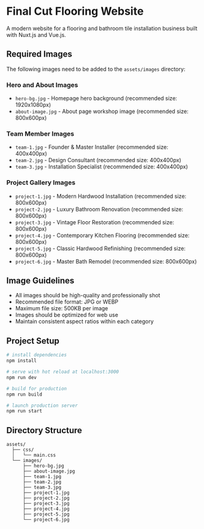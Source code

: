 # Final Cut Flooring Website

A modern website for a flooring and bathroom tile installation business built with Nuxt.js and Vue.js.

## Required Images

The following images need to be added to the `assets/images` directory:

### Hero and About Images
- `hero-bg.jpg` - Homepage hero background (recommended size: 1920x1080px)
- `about-image.jpg` - About page workshop image (recommended size: 800x600px)

### Team Member Images
- `team-1.jpg` - Founder & Master Installer (recommended size: 400x400px)
- `team-2.jpg` - Design Consultant (recommended size: 400x400px)
- `team-3.jpg` - Installation Specialist (recommended size: 400x400px)

### Project Gallery Images
- `project-1.jpg` - Modern Hardwood Installation (recommended size: 800x600px)
- `project-2.jpg` - Luxury Bathroom Renovation (recommended size: 800x600px)
- `project-3.jpg` - Vintage Floor Restoration (recommended size: 800x600px)
- `project-4.jpg` - Contemporary Kitchen Flooring (recommended size: 800x600px)
- `project-5.jpg` - Classic Hardwood Refinishing (recommended size: 800x600px)
- `project-6.jpg` - Master Bath Remodel (recommended size: 800x600px)

## Image Guidelines

- All images should be high-quality and professionally shot
- Recommended file format: JPG or WEBP
- Maximum file size: 500KB per image
- Images should be optimized for web use
- Maintain consistent aspect ratios within each category

## Project Setup

```bash
# install dependencies
npm install

# serve with hot reload at localhost:3000
npm run dev

# build for production
npm run build

# launch production server
npm run start
```

## Directory Structure

```
assets/
  ├── css/
  │   └── main.css
  └── images/
      ├── hero-bg.jpg
      ├── about-image.jpg
      ├── team-1.jpg
      ├── team-2.jpg
      ├── team-3.jpg
      ├── project-1.jpg
      ├── project-2.jpg
      ├── project-3.jpg
      ├── project-4.jpg
      ├── project-5.jpg
      └── project-6.jpg
``` 